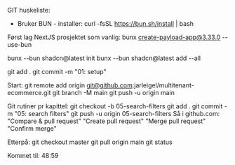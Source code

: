 GIT huskeliste:

- Bruker BUN - installer:
  curl -fsSL https://bun.sh/install | bash

Først lag NextJS prosjektet som vanlig:
bunx create-payload-app@3.33.0 --use-bun

bunx --bun shadcn@latest init
bunx --bun shadcn@latest add --all

git add .
git commit -m "01: setup"

Start:
git remote add origin git@github.com:jarleigel/multitenant-ecommerce.git
git branch -M main
git push -u origin main

Git rutiner pr kapittel:
git checkout -b 05-search-filters
git add .
git commit -m "05: search filters"
git push -u origin 05-search-filters
Så i github.com:
"Compare & pull request"
"Create pull request"
"Merge pull request"
"Confirm merge"

Etterpå:
git checkout master
git pull origin main
git status

Kommet til: 48:59
